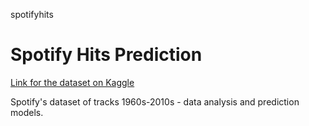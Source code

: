 spotifyhits
# Spotify Hits Prediction

[Link for the dataset on Kaggle](https://www.kaggle.com/datasets/theoverman/the-spotify-hit-predictor-dataset)

Spotify's dataset of tracks 1960s-2010s - data analysis and prediction models.
